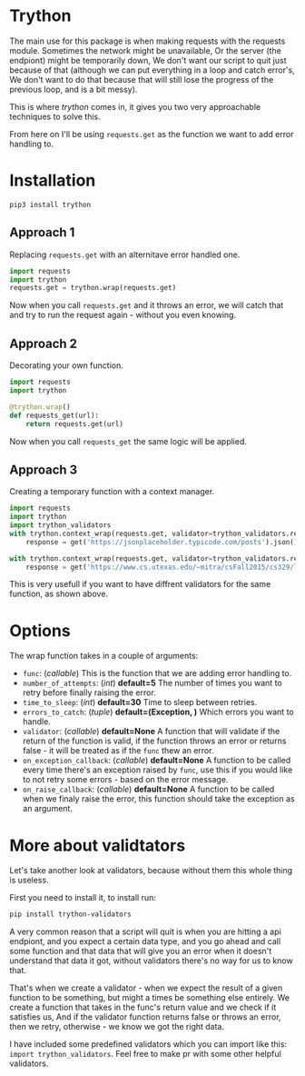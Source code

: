 # Trython
The main use for this package is when making requests with the requests module.
Sometimes the network might be unavailable, Or the server (the endpiont) might be temporarily down,
We don't want our script to quit just because of that (although we can put everything in a loop and catch error's, We don't want to do that because that will still lose the progress of the previous loop, and is a bit messy).

This is where *trython* comes in, it gives you two very approachable techniques to solve this.

From here on I'll be using `requests.get` as the function we want to add error handling to.


# Installation

`pip3 install trython`


## Approach 1
Replacing `requests.get` with an alternitave error handled one.
```python
import requests
import trython
requests.get = trython.wrap(requests.get)
```
Now when you call `requests.get` and it throws an error, we will catch that and try to run the request again - without you even knowing.

## Approach 2
Decorating your own function.
```python
import requests
import trython

@trython.wrap()
def requests_get(url):
    return requests.get(url)
```
Now when you call `requests_get` the same logic will be applied.

## Approach 3
Creating a temporary function with a context manager.
```python
import requests
import trython
import trython_validators
with trython.context_wrap(requests.get, validator=trython_validators.requests_json_validator, time_to_sleep=1) as get:
    response = get('https://jsonplaceholder.typicode.com/posts').json()

with trython.context_wrap(requests.get, validator=trython_validators.requests_xml_validator, time_to_sleep=1) as get:
    response = get('https://www.cs.utexas.edu/~mitra/csFall2015/cs329/lectures/xml/xslplanes.1.xml.txt').text

```
This is very usefull if you want to have diffrent validators for the same function, as shown above.

# Options
The wrap function takes in a couple of arguments:

* `func`: (*callable*) This is the function that we are adding error handling to.
* `number_of_attempts`: (*int*) **default=5** The number of times you want to retry before finally raising the error.
* `time_to_sleep`: (*int*) **default=30** Time to sleep between retries.
* `errors_to_catch`: (*tuple*) **default=(Exception, )** Which errors you want to handle.
* `validator`: (*callable*)  **default=None** A function that will validate if the return of the function is valid, if the function throws an error or returns false - it will be treated as if the `func` thew an error.
* `on_exception_callback`: (*callable*)  **default=None** A function to be called every time there's an exception raised by `func`, use this if you would like to not retry some errors - based on the error message.
* `on_raise_callback`: (*callable*)  **default=None** A function to be called when we finaly raise the error, this function should take the exception as an argument.



# More about validtators
Let's take another look at validators, because without them this whole thing is useless.

First you need to install it, to install run:

```bash
pip install trython-validators
```

A very common reason that a script will quit is when you are hitting a api endpiont, and you expect a certain data type, and you go ahead and call some function and that data that will give you an error when it doesn't understand that data it got, without validators there's no way for us to know that.

That's when we create a validator - when we expect the result of a given function to be something, but might a times be something else entirely.
We create a function that takes in the func's return value and we check if it satisfies us, And if the validator function returns false or throws an error, then we retry, otherwise - we know we got the right data.

I have included some predefined validators which you can import like this: `import trython_validators`.
Feel free to make pr with some other helpful validators.

